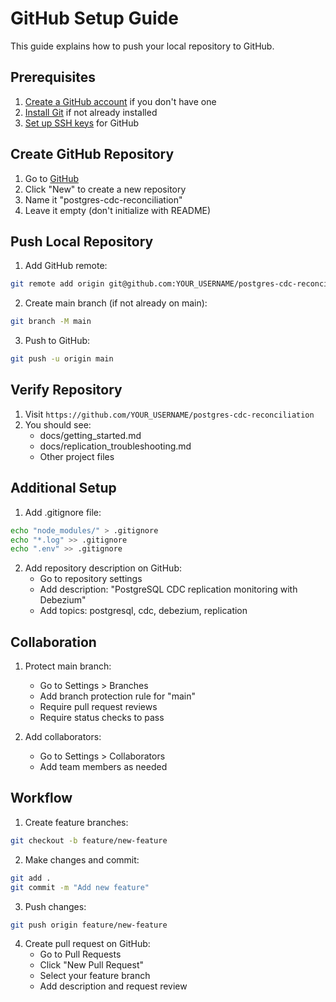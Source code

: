 # GitHub Setup Guide

This guide explains how to push your local repository to GitHub.

## Prerequisites

1. [Create a GitHub account](https://github.com/signup) if you don't have one
2. [Install Git](https://git-scm.com/downloads) if not already installed
3. [Set up SSH keys](https://docs.github.com/en/authentication/connecting-to-github-with-ssh) for GitHub

## Create GitHub Repository

1. Go to [GitHub](https://github.com)
2. Click "New" to create a new repository
3. Name it "postgres-cdc-reconciliation"
4. Leave it empty (don't initialize with README)

## Push Local Repository

1. Add GitHub remote:
```bash
git remote add origin git@github.com:YOUR_USERNAME/postgres-cdc-reconciliation.git
```

2. Create main branch (if not already on main):
```bash
git branch -M main
```

3. Push to GitHub:
```bash
git push -u origin main
```

## Verify Repository

1. Visit `https://github.com/YOUR_USERNAME/postgres-cdc-reconciliation`
2. You should see:
   - docs/getting_started.md
   - docs/replication_troubleshooting.md
   - Other project files

## Additional Setup

1. Add .gitignore file:
```bash
echo "node_modules/" > .gitignore
echo "*.log" >> .gitignore
echo ".env" >> .gitignore
```

2. Add repository description on GitHub:
   - Go to repository settings
   - Add description: "PostgreSQL CDC replication monitoring with Debezium"
   - Add topics: postgresql, cdc, debezium, replication

## Collaboration

1. Protect main branch:
   - Go to Settings > Branches
   - Add branch protection rule for "main"
   - Require pull request reviews
   - Require status checks to pass

2. Add collaborators:
   - Go to Settings > Collaborators
   - Add team members as needed

## Workflow

1. Create feature branches:
```bash
git checkout -b feature/new-feature
```

2. Make changes and commit:
```bash
git add .
git commit -m "Add new feature"
```

3. Push changes:
```bash
git push origin feature/new-feature
```

4. Create pull request on GitHub:
   - Go to Pull Requests
   - Click "New Pull Request"
   - Select your feature branch
   - Add description and request review